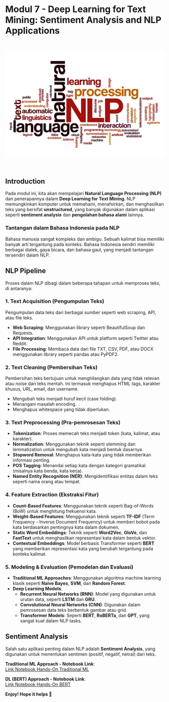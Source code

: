 # Modul 7 - Deep Learning for Text Mining: Sentiment Analysis and NLP Applications

<br>

![alt text](asset/image.jpg)

<br>

## Introduction
Pada modul ini, kita akan mempelajari **Natural Language Processing (NLP)** dan penerapannya dalam **Deep Learning for Text Mining**. NLP memungkinkan komputer untuk memahami, menafsirkan, dan menghasilkan teks yang bersifat **unstructured**, yang banyak digunakan dalam aplikasi seperti **sentiment analysis** dan **pengolahan bahasa alami** lainnya.

### Tantangan dalam Bahasa Indonesia pada NLP
Bahasa manusia sangat kompleks dan ambigu. Sebuah kalimat bisa memiliki banyak arti tergantung pada konteks. Bahasa Indonesia sendiri memiliki berbagai dialek, gaya bicara, dan bahasa gaul, yang menjadi tantangan tersendiri dalam NLP.

## NLP Pipeline
Proses dalam NLP dibagi dalam beberapa tahapan untuk memproses teks, di antaranya:

### 1. **Text Acquisition (Pengumpulan Teks)**
   Pengumpulan data teks dari berbagai sumber seperti web scraping, API, atau file teks.
   - **Web Scraping**: Menggunakan library seperti BeautifulSoup dan Requests.
   - **API Integration**: Menggunakan API untuk platform seperti Twitter atau Reddit.
   - **File Processing**: Membaca data dari file TXT, CSV, PDF, atau DOCX menggunakan library seperti pandas atau PyPDF2.

### 2. **Text Cleaning (Pembersihan Teks)**
   Pembersihan teks bertujuan untuk menghilangkan data yang tidak relevan atau noise dari teks mentah. Ini termasuk menghapus HTML tags, karakter khusus, URL, email, dan username.
   - Mengubah teks menjadi huruf kecil (case folding).
   - Menangani masalah encoding.
   - Menghapus whitespace yang tidak diperlukan.

### 3. **Text Preprocessing (Pra-pemrosesan Teks)**
   - **Tokenization**: Proses memecah teks menjadi token (kata, kalimat, atau karakter).
   - **Normalization**: Menggunakan teknik seperti stemming dan lemmatization untuk mengubah kata menjadi bentuk dasarnya.
   - **Stopword Removal**: Menghapus kata-kata yang tidak memberikan informasi penting.
   - **POS Tagging**: Menandai setiap kata dengan kategori gramatikal (misalnya kata benda, kata kerja).
   - **Named Entity Recognition (NER)**: Mengidentifikasi entitas dalam teks seperti nama orang atau tempat.

### 4. **Feature Extraction (Ekstraksi Fitur)**
   - **Count-Based Features**: Menggunakan teknik seperti Bag-of-Words (BoW) untuk menghitung frekuensi kata.
   - **Weight-Based Features**: Menggunakan teknik seperti **TF-IDF** (Term Frequency - Inverse Document Frequency) untuk memberi bobot pada kata berdasarkan pentingnya kata dalam dokumen.
   - **Static Word Embeddings**: Teknik seperti **Word2Vec**, **GloVe**, dan **FastText** untuk menghasilkan representasi kata dalam bentuk vektor.
   - **Contextual Embeddings**: Model berbasis Transformer seperti **BERT** yang memberikan representasi kata yang berubah tergantung pada konteks kalimat.

### 5. **Modeling & Evaluation (Pemodelan dan Evaluasi)**
   - **Traditional ML Approaches**: Menggunakan algoritma machine learning klasik seperti **Naive Bayes**, **SVM**, dan **Random Forest**.
   - **Deep Learning Models**:
     - **Recurrent Neural Networks (RNN)**: Model yang digunakan untuk urutan data, seperti **LSTM** dan **GRU**.
     - **Convolutional Neural Networks (CNN)**: Digunakan dalam pemrosesan data teks berbentuk gambar atau grid.
     - **Transformer Models**: Seperti **BERT**, **RoBERTa**, dan **GPT**, yang sangat kuat dalam NLP tasks.

## Sentiment Analysis
Salah satu aplikasi penting dalam NLP adalah **Sentiment Analysis**, yang digunakan untuk menentukan sentimen (positif, negatif, netral) dari teks.

**Traditional ML Approach - Notebook Link**:  
[Link Notebook Hands-On Traditional ML](https://github.com/lifeatedmlab/GWE-2025/blob/790e1fa32a69c5ec5c63345d08470e9ed0d56d30/Modul%207%20-%20Natural%20Language%20Processing/Hands-On!/ml_traditional.ipynb)

**DL (BERT) Approach - Notebook Link**:  
[Link Notebook Hands-On BERT](https://github.com/lifeatedmlab/GWE-2025/blob/790e1fa32a69c5ec5c63345d08470e9ed0d56d30/Modul%207%20-%20Natural%20Language%20Processing/Hands-On!/bert.ipynb)

**Enjoy! Hope it helps 🚀**